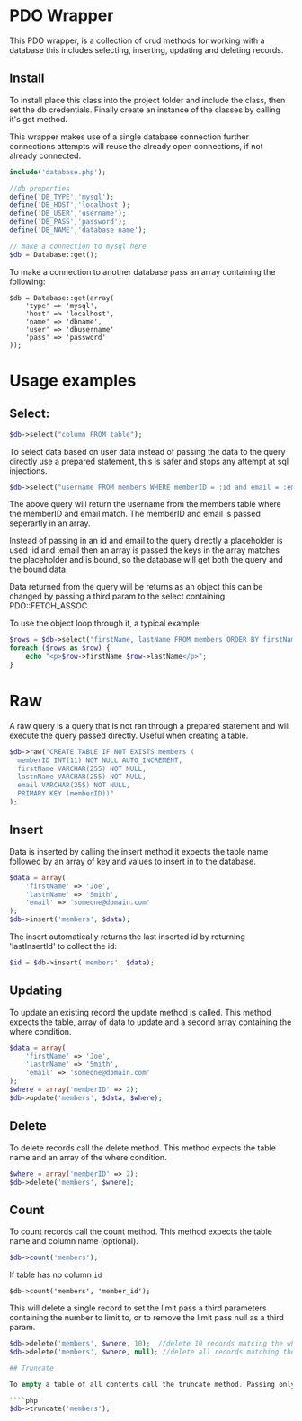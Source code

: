 # PDO Wrapper

This PDO wrapper, is a collection of crud methods for working with a database this includes selecting, inserting, updating and deleting records.

## Install

To install place this class into the project folder and include the class, then set the db credentials. Finally create an instance of the classes by calling it's get method.

This wrapper makes use of a single database connection further connections attempts will reuse the already open connections, if not already connected.

````php
include('database.php');

//db properties
define('DB_TYPE','mysql');
define('DB_HOST','localhost');
define('DB_USER','username');
define('DB_PASS','password');
define('DB_NAME','database name');

// make a connection to mysql here
$db = Database::get();
````

To make a connection to another database pass an array containing the following:

````
$db = Database::get(array(
	'type' => 'mysql',
	'host' => 'localhost',
	'name' => 'dbname',
	'user' => 'dbusername'
	'pass' => 'password'
));
````

# Usage examples

## Select:

````php
$db->select("column FROM table");
````

To select data based on user data instead of passing the data to the query directly use a prepared statement, this is safer and stops any attempt at sql injections.

````php
$db->select("username FROM members WHERE memberID = :id and email = :email", array(':id' => 1, ':email' => 'someone@domain.com'));
````

The above query will return the username from the members table where the memberID and email match. The memberID and email is passed seperartly in an array.

Instead of passing in an id and email to the query directly a placeholder is used :id and :email then an array is passed the keys in the array matches the placeholder and is bound, so the database will get both the query and the bound data.

Data returned from the query will be returns as an object this can be changed by passing a third param to the select containing PDO::FETCH_ASSOC.

To use the object loop through it, a typical example:

````php
$rows = $db->select("firstName, lastName FROM members ORDER BY firstName, lastName");
foreach ($rows as $row) {
    echo "<p>$row->firstName $row->lastName</p>";
}
````

# Raw

A raw query is a query that is not ran through a prepared statement and will execute the query passed directly. Useful when creating a table.

````php
$db->raw("CREATE TABLE IF NOT EXISTS members (
  memberID INT(11) NOT NULL AUTO_INCREMENT,
  firstName VARCHAR(255) NOT NULL,
  lastnName VARCHAR(255) NOT NULL,
  email VARCHAR(255) NOT NULL,
  PRIMARY KEY (memberID))"
);
````

## Insert

Data is inserted by calling the insert method it expects the table name followed by an array of key and values to insert in to the database.

````php
$data = array(
    'firstName' => 'Joe',
    'lastnName' => 'Smith',
    'email' => 'someone@domain.com'
);
$db->insert('members', $data);
````

The insert automatically returns the last inserted id by returning 'lastInsertId' to collect the id:

````php
$id = $db->insert('members', $data);
````

## Updating

To update an existing record the update method is called. This method expects the table, array of data to update and a second array containing the where condition.

````php
$data = array(
    'firstName' => 'Joe',
    'lastnName' => 'Smith',
    'email' => 'someone@domain.com'
);
$where = array('memberID' => 2);
$db->update('members', $data, $where);
````

## Delete

To delete records call the delete method. This method expects the table name and an array of the where condition.

````php
$where = array('memberID' => 2);
$db->delete('members', $where);
````
## Count

To count records call the count method. This method expects the table name and column name (optional).

````php
$db->count('members');
````
If table has no column `id`
````
$db->count('members', 'member_id');
````

This will delete a single record to set the limit pass a third parameters containing the number to limit to, or to remove the limit pass null as a third param.

````php
$db->delete('members', $where, 10);  //delete 10 records matcing the where
$db->delete('members', $where, null); //delete all records matching the where

## Truncate

To empty a table of all contents call the truncate method. Passing only the table name.

````php
$db->truncate('members');
````
